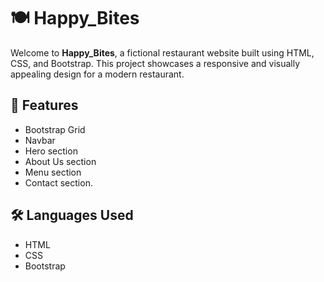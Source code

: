 # 🍽️ Happy_Bites

Welcome to **Happy_Bites**, a fictional restaurant website built using HTML, CSS, and Bootstrap. This project showcases a responsive and visually appealing design for a modern restaurant.

## 🌟 Features

- Bootstrap Grid
- Navbar
- Hero section 
- About Us section
- Menu section
- Contact section.

## 🛠️ Languages Used

- HTML
- CSS
- Bootstrap 


